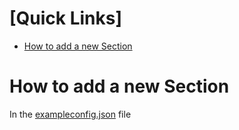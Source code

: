 # [Quick Links]
- [How to add a new Section](#)


# How to add a new Section
In the [exampleconfig.json](exampleconfig.json) file
